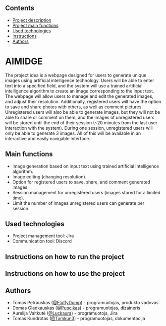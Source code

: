 ## Contents
- [Project description](#aimidge)
- [Project main functions](#main-functions)
- [Used technologies](#used-technologies)
- [Instructions](#instructions-on-how-to-run-the-project)
- [Authors](#authors)




# AIMIDGE

The project idea is a webpage designed for users to generate unique images using artificial intelligence technology. Users will be able to enter text into a specified field, and the system will use a trained artificial intelligence algorithm to create an image corresponding to the input text. The webpage will allow users to manage and edit the generated images, and adjust their resolution. Additionally, registered users will have the option to save and share photos with others, as well as comment pictures. Unregistered users will also be able to generate images, but they will not be able to share or comment on them, and the images of unregistered users will be stored until the end of their session (~20 minutes from the last user interaction with the system). During one session, unregistered users will only be able to generate 3 images. All of this will be available in an interactive and easily navigable interface.



## Main functions
- Image generation based on input text using trained artificial intelligence algorithm.
- Image editing (changing resolution).
- Option for registered users to save, share, and comment generated images.
- Session management for unregistered users (images stored for a limited time).
- Limit the number of images unregistered users can generate per session.

## Used technologies
- Project management tool: Jira
- Communication tool: Discord
## Instructions on how to run the project
## Instructions on how to use the project
## Authors

- Tomas Petrauskas ([@FluffyDump](https://github.com/FluffyDump)) - programuotojas, produkto vadovas
- Domas Gladkauskas ([@Pupcikas](https://github.com/Pupcikas)) - programuotojas, dizaineris
- Aurelija Vaitkutė ([@Luckaura](https://github.com/Luckaura)) - programuotoja, Jira
- Tomas Kundrotas ([@Tomkun3](https://github.com/Tomkun3)) - programuotojas, dokumentacija
